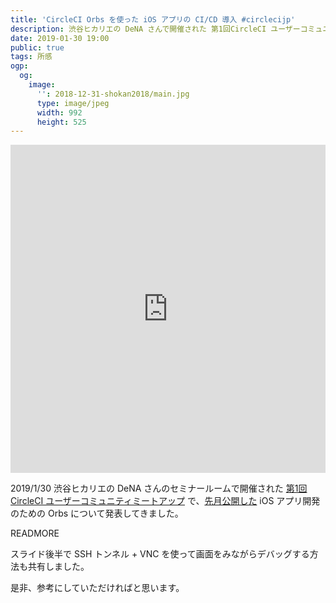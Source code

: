 ```yaml
---
title: 'CircleCI Orbs を使った iOS アプリの CI/CD 導入 #circlecijp'
description: 渋谷ヒカリエの DeNA さんで開催された 第1回CircleCI ユーザーコミュニティミートアップ で、先月公開した iOS アプリ開発のための Orbs について発表してきました。
date: 2019-01-30 19:00
public: true
tags: 所感
ogp:
  og:
    image:
      '': 2018-12-31-shokan2018/main.jpg
      type: image/jpeg
      width: 992
      height: 525
---
```


<iframe src="https://docs.google.com/presentation/d/e/2PACX-1vTLyEdm3ooGNHTglg0z3i50UvrQ7tMb-RYS95tQbfp21s2zwbmS9yQGM-hMKdlK84gGOrDFCSSeyguN/embed?start=false&loop=false&delayms=3000" frameborder="0" width="100%" height="525" allowfullscreen="true" mozallowfullscreen="true" webkitallowfullscreen="true"></iframe>

2019/1/30 渋谷ヒカリエの DeNA さんのセミナールームで開催された [第1回CircleCI ユーザーコミュニティミートアップ] で、[先月公開した] iOS アプリ開発のための Orbs について発表してきました。

READMORE

スライド後半で SSH トンネル + VNC を使って画面をみながらデバッグする方法も共有しました。

是非、参考にしていただければと思います。

[第1回CircleCI ユーザーコミュニティミートアップ]: https://circleci.connpass.com/event/115193/
[先月公開した]: /2018/12/25/circleci-orbs/
